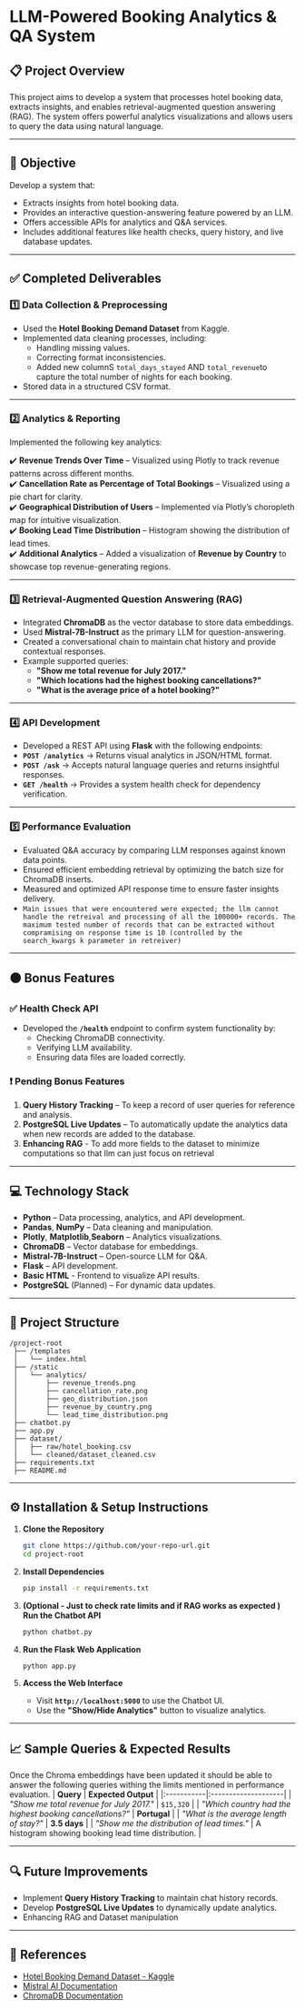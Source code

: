 # LLM-Powered Booking Analytics & QA System

## 📋 Project Overview
This project aims to develop a system that processes hotel booking data, extracts insights, and enables retrieval-augmented question answering (RAG). The system offers powerful analytics visualizations and allows users to query the data using natural language.

---

## 📌 Objective
Develop a system that:
- Extracts insights from hotel booking data.
- Provides an interactive question-answering feature powered by an LLM.
- Offers accessible APIs for analytics and Q&A services.
- Includes additional features like health checks, query history, and live database updates.

---

## ✅ Completed Deliverables

### 1️⃣ Data Collection & Preprocessing
- Used the **Hotel Booking Demand Dataset** from Kaggle.
- Implemented data cleaning processes, including:
  - Handling missing values.
  - Correcting format inconsistencies.
  - Added new columnS `total_days_stayed` AND `total_revenue`to capture the total number of nights for each booking.
- Stored data in a structured CSV format.

---

### 2️⃣ Analytics & Reporting
Implemented the following key analytics:

✔️ **Revenue Trends Over Time** – Visualized using Plotly to track revenue patterns across different months.  
✔️ **Cancellation Rate as Percentage of Total Bookings** – Visualized using a pie chart for clarity.  
✔️ **Geographical Distribution of Users** – Implemented via Plotly’s choropleth map for intuitive visualization.  
✔️ **Booking Lead Time Distribution** – Histogram showing the distribution of lead times.  
✔️ **Additional Analytics** – Added a visualization of **Revenue by Country** to showcase top revenue-generating regions.

---

### 3️⃣ Retrieval-Augmented Question Answering (RAG)
- Integrated **ChromaDB** as the vector database to store data embeddings.
- Used **Mistral-7B-Instruct** as the primary LLM for question-answering.
- Created a conversational chain to maintain chat history and provide contextual responses.
- Example supported queries:
  - **"Show me total revenue for July 2017."**
  - **"Which locations had the highest booking cancellations?"**
  - **"What is the average price of a hotel booking?"**

---

### 4️⃣ API Development
- Developed a REST API using **Flask** with the following endpoints:
- **`POST /analytics`** → Returns visual analytics in JSON/HTML format.
- **`POST /ask`** → Accepts natural language queries and returns insightful responses.
- **`GET /health`** → Provides a system health check for dependency verification.

---

### 5️⃣ Performance Evaluation
- Evaluated Q&A accuracy by comparing LLM responses against known data points.
- Ensured efficient embedding retrieval by optimizing the batch size for ChromaDB inserts.
- Measured and optimized API response time to ensure faster insights delivery.
- `Main issues that were encountered were expected; the llm cannot handle the retreival and processing of all the 100000+ records. The maximum tested number of records that can be extracted without compramising on response time is 10 (controlled by the search_kwargs k parameter in retreiver)`


---

## 🟠 Bonus Features
### ✅ Health Check API
- Developed the **`/health`** endpoint to confirm system functionality by:
  - Checking ChromaDB connectivity.
  - Verifying LLM availability.
  - Ensuring data files are loaded correctly.

### ❗ Pending Bonus Features
1. **Query History Tracking** – To keep a record of user queries for reference and analysis.
2. **PostgreSQL Live Updates** – To automatically update the analytics data when new records are added to the database.
3. **Enhancing RAG** - To add more fields to the dataset to minimize computations so that llm can just focus on retrieval

---

## 💻 Technology Stack
- **Python** – Data processing, analytics, and API development.
- **Pandas**, **NumPy** – Data cleaning and manipulation.
- **Plotly**, **Matplotlib**,**Seaborn** – Analytics visualizations.
- **ChromaDB** – Vector database for embeddings.
- **Mistral-7B-Instruct** – Open-source LLM for Q&A.
- **Flask** – API development.
- **Basic HTML** - Frontend to visualize API results.
- **PostgreSQL** (Planned) – For dynamic data updates.

---

## 📂 Project Structure
```
/project-root
 ├── /templates
 │   └── index.html
 ├── /static
 │   └── analytics/
 │       ├── revenue_trends.png
 │       ├── cancellation_rate.png
 │       ├── geo_distribution.json
 │       ├── revenue_by_country.png
 │       └── lead_time_distribution.png
 ├── chatbot.py
 ├── app.py
 ├── dataset/
 │   ├── raw/hotel_booking.csv  
 │   └── cleaned/dataset_cleaned.csv
 ├── requirements.txt
 ├── README.md
```

---

## ⚙️ Installation & Setup Instructions
1. **Clone the Repository**
   ```bash
   git clone https://github.com/your-repo-url.git
   cd project-root
   ```

2. **Install Dependencies**
   ```bash
   pip install -r requirements.txt
   ```

3. **(Optional - Just to check rate limits and if RAG works as expected ) Run the Chatbot API**
   ```bash
   python chatbot.py
   ```

4. **Run the Flask Web Application**
   ```bash
   python app.py
   ```

5. **Access the Web Interface**
   - Visit **`http://localhost:5000`** to use the Chatbot UI.
   - Use the **"Show/Hide Analytics"** button to visualize analytics.

---

## 📈 Sample Queries & Expected Results
Once the Chroma embeddings have been updated it should be able to answer the following queries withing the limits mentioned in performance evaluation.
| **Query** | **Expected Output** |
|:-----------|:--------------------|
| _"Show me total revenue for July 2017."_ | `$15,320` |
| _"Which country had the highest booking cancellations?"_ | **Portugal** |
| _"What is the average length of stay?"_ | **3.5 days** |
| _"Show me the distribution of lead times."_ | A histogram showing booking lead time distribution. |

---

## 🔍 Future Improvements
- Implement **Query History Tracking** to maintain chat history records.
- Develop **PostgreSQL Live Updates** to dynamically update analytics.
- Enhancing RAG and Dataset manipulation

---

## 🔗 References
- [Hotel Booking Demand Dataset - Kaggle](https://www.kaggle.com/jessemostipak/hotel-booking-demand)
- [Mistral AI Documentation](https://mistralai.com/)
- [ChromaDB Documentation](https://www.trychroma.com/)
